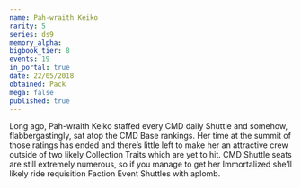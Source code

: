 ```yaml
---
name: Pah-wraith Keiko
rarity: 5
series: ds9
memory_alpha:
bigbook_tier: 8
events: 19
in_portal: true
date: 22/05/2018
obtained: Pack
mega: false
published: true
---
```


Long ago, Pah-wraith Keiko staffed every CMD daily Shuttle and somehow, flabbergastingly, sat atop the CMD Base rankings. Her time at the summit of those ratings has ended and there’s little left to make her an attractive crew outside of two likely Collection Traits which are yet to hit. CMD Shuttle seats are still extremely numerous, so if you manage to get her Immortalized she’ll likely ride requisition Faction Event Shuttles with aplomb.
